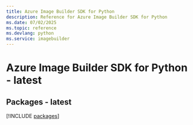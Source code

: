 ```yaml
---
title: Azure Image Builder SDK for Python
description: Reference for Azure Image Builder SDK for Python
ms.date: 07/02/2025
ms.topic: reference
ms.devlang: python
ms.service: imagebuilder
---
```

# Azure Image Builder SDK for Python - latest
## Packages - latest
[!INCLUDE [packages](image-builder-index.md)]